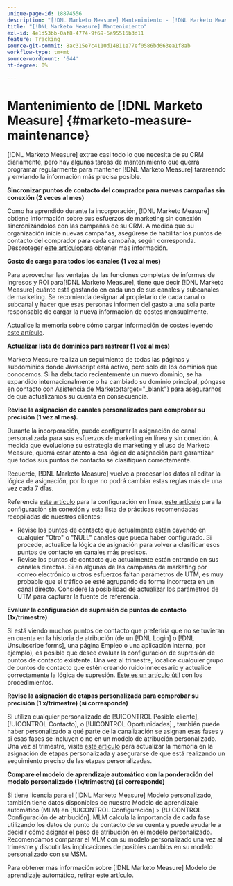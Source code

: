 ```yaml
---
unique-page-id: 18874556
description: "[!DNL Marketo Measure] Mantenimiento - [!DNL Marketo Measure] - Documentación del producto"
title: "[!DNL Marketo Measure] Mantenimiento"
exl-id: 4e1d53bb-0af8-4774-9f69-6a95516b3d11
feature: Tracking
source-git-commit: 8ac315e7c4110d14811e77ef0586bd663ea1f8ab
workflow-type: tm+mt
source-wordcount: '644'
ht-degree: 0%

---
```


# Mantenimiento de [!DNL Marketo Measure] {#marketo-measure-maintenance}

[!DNL Marketo Measure] extrae casi todo lo que necesita de su CRM diariamente, pero hay algunas tareas de mantenimiento que querrá programar regularmente para mantener [!DNL Marketo Measure] tarareando y enviando la información más precisa posible.

**Sincronizar puntos de contacto del comprador para nuevas campañas sin conexión (2 veces al mes)**

Como ha aprendido durante la incorporación, [!DNL Marketo Measure] obtiene información sobre sus esfuerzos de marketing sin conexión sincronizándolos con las campañas de su CRM. A medida que su organización inicie nuevas campañas, asegúrese de habilitar los puntos de contacto del comprador para cada campaña, según corresponda. Desproteger [este artículo](/help/channel-tracking-and-setup/offline-channels/syncing-offline-campaigns.md)para obtener más información.

**Gasto de carga para todos los canales (1 vez al mes)**

Para aprovechar las ventajas de las funciones completas de informes de ingresos y ROI para[!DNL Marketo Measure], tiene que decir [!DNL Marketo Measure] cuánto está gastando en cada uno de sus canales y subcanales de marketing. Se recomienda designar al propietario de cada canal o subcanal y hacer que esas personas informen del gasto a una sola parte responsable de cargar la nueva información de costes mensualmente.

Actualice la memoria sobre cómo cargar información de costes leyendo [este artículo](/help/marketing-spend/spend-management/marketing-channel-costs.md).

**Actualizar lista de dominios para rastrear (1 vez al mes)**

Marketo Measure realiza un seguimiento de todas las páginas y subdominios donde Javascript está activo, pero solo de los dominios que conocemos. Si ha debutado recientemente un nuevo dominio, se ha expandido internacionalmente o ha cambiado su dominio principal, póngase en contacto con [Asistencia de Marketo](https://nation.marketo.com/t5/support/ct-p/Support){target="_blank"} para asegurarnos de que actualizamos su cuenta en consecuencia.

**Revise la asignación de canales personalizados para comprobar su precisión (1 vez al mes).**

Durante la incorporación, puede configurar la asignación de canal personalizada para sus esfuerzos de marketing en línea y sin conexión. A medida que evolucione su estrategia de marketing y el uso de Marketo Measure, querrá estar atento a esa lógica de asignación para garantizar que todos sus puntos de contacto se clasifiquen correctamente.

Recuerde, [!DNL Marketo Measure] vuelve a procesar los datos al editar la lógica de asignación, por lo que no podrá cambiar estas reglas más de una vez cada 7 días.

Referencia [este artículo](/help/channel-tracking-and-setup/online-channels/online-custom-channel-setup.md) para la configuración en línea, [este artículo](/help/channel-tracking-and-setup/offline-channels/offline-custom-channel-setup.md) para la configuración sin conexión y esta lista de prácticas recomendadas recopiladas de nuestros clientes:

* Revise los puntos de contacto que actualmente están cayendo en cualquier &quot;Otro&quot; o &quot;NULL&quot; canales que pueda haber configurado. Si procede, actualice la lógica de asignación para volver a clasificar esos puntos de contacto en canales más precisos.
* Revise los puntos de contacto que actualmente están entrando en sus canales directos. Si en algunas de las campañas de marketing por correo electrónico u otros esfuerzos faltan parámetros de UTM, es muy probable que el tráfico se esté agrupando de forma incorrecta en un canal directo. Considere la posibilidad de actualizar los parámetros de UTM para capturar la fuente de referencia.

**Evaluar la configuración de supresión de puntos de contacto (1x/trimestre)**

Si está viendo muchos puntos de contacto que preferiría que no se tuvieran en cuenta en la historia de atribución (de un [!DNL Login] o [!DNL Unsubscribe forms], una página Empleo o una aplicación interna, por ejemplo), es posible que desee evaluar la configuración de supresión de puntos de contacto existente. Una vez al trimestre, localice cualquier grupo de puntos de contacto que estén creando ruido innecesario y actualice correctamente la lógica de supresión. [Este es un artículo útil](/help/advanced-marketo-measure-features/touchpoint-settings/touchpoint-removal-and-touchpoint-suppression.md)  con los procedimientos.

**Revise la asignación de etapas personalizada para comprobar su precisión (1 x/trimestre) (si corresponde)**

Si utiliza cualquier personalizado de [!UICONTROL Posible cliente], [!UICONTROL Contacto], o [!UICONTROL Oportunidades] , también puede haber personalizado a qué parte de la canalización se asignan esas fases y si esas fases se incluyen o no en un modelo de atribución personalizado. Una vez al trimestre, visite [este artículo](/help/advanced-marketo-measure-features/custom-attribution-models/custom-attribution-model-and-setup.md) para actualizar la memoria en la asignación de etapas personalizada y asegurarse de que está realizando un seguimiento preciso de las etapas personalizadas.

**Compare el modelo de aprendizaje automático con la ponderación del modelo personalizado (1x/trimestre) (si corresponde)**

Si tiene licencia para el [!DNL Marketo Measure] Modelo personalizado, también tiene datos disponibles de nuestro Modelo de aprendizaje automático (MLM) en [!UICONTROL Configuración] > [!UICONTROL Configuración de atribución]. MLM calcula la importancia de cada fase utilizando los datos de punto de contacto de su cuenta y puede ayudarle a decidir cómo asignar el peso de atribución en el modelo personalizado. Recomendamos comparar el MLM con su modelo personalizado una vez al trimestre y discutir las implicaciones de posibles cambios en su modelo personalizado con su MSM.

Para obtener más información sobre [!DNL Marketo Measure] Modelo de aprendizaje automático, retirar [este artículo](/help/advanced-marketo-measure-features/custom-attribution-models/machine-learning-model-faq.md).

